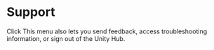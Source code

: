 # Support


Click
This menu also lets you send feedback, access troubleshooting information, or sign out of the Unity Hub.
